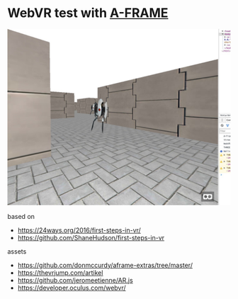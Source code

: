 # WebVR test with [A-FRAME](https://aframe.io/docs/)

![](screenshot.jpg)

based on

* https://24ways.org/2016/first-steps-in-vr/
* https://github.com/ShaneHudson/first-steps-in-vr

assets

* https://github.com/donmccurdy/aframe-extras/tree/master/
* https://thevrjump.com/artikel
* https://github.com/jeromeetienne/AR.js
* https://developer.oculus.com/webvr/
